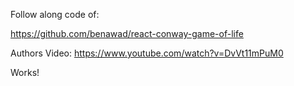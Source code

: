 Follow along code of:

https://github.com/benawad/react-conway-game-of-life

Authors Video:
https://www.youtube.com/watch?v=DvVt11mPuM0

Works!
